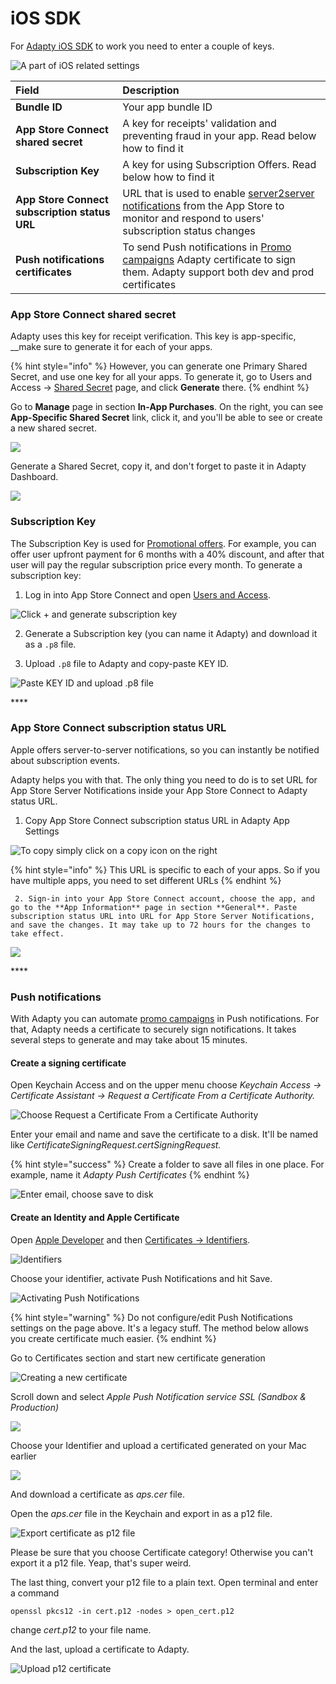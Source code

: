 # iOS SDK

For [Adapty iOS SDK](https://github.com/adaptyteam/AdaptySDK-iOS) to work you need to enter a couple of keys.

![A part of iOS related settings](../.gitbook/assets/image%20%2818%29.png)

| Field | Description |
| :--- | :--- |
| **Bundle ID** | Your app bundle ID |
| **App Store Connect shared secret** | A key for receipts' validation and preventing fraud in your app. Read below how to find it |
| **Subscription Key** | A key for using Subscription Offers. Read below how to find it |
| **App Store Connect subscription status URL** | URL that is used to enable [server2server notifications](https://developer.apple.com/documentation/storekit/in-app_purchase/subscriptions_and_offers/enabling_server-to-server_notifications) from the App Store to monitor and respond to users' subscription status changes |
| **Push notifications certificates** | To send Push notifications in [Promo campaigns](../profiles-and-promo-campaigns/promo-campaigns.md) Adapty certificate to sign them. Adapty support both dev and prod certificates |



### App Store Connect shared secret

Adapty uses this key for receipt verification. This key is app-specific, __make sure to generate it for each of your apps.

{% hint style="info" %}
However, you can generate one Primary Shared Secret, and use one key for all your apps. To generate it, go to Users and Access -&gt; [Shared Secret](https://appstoreconnect.apple.com/access/shared-secret) page, and click **Generate** there.
{% endhint %}

Go to **Manage** page in section **In-App Purchases**. On the right, you can see **App-Specific Shared Secret** link, click it, and you'll be able to see or create a new shared secret.

![](../.gitbook/assets/cleanshot-2020-09-14-at-03.56.42-2x.png)

Generate a Shared Secret, copy it, and don't forget to paste it in Adapty Dashboard.

![](../.gitbook/assets/image%20%2813%29.png)



### Subscription Key

The Subscription Key is used for [Promotional offers](https://developer.apple.com/documentation/storekit/in-app_purchase/subscriptions_and_offers/implementing_subscription_offers_in_your_app). For example, you can offer user upfront payment for 6 months with a 40% discount, and after that user will pay the regular subscription price every month. To generate a subscription key:

1. Log in into App Store Connect and open [Users and Access](https://appstoreconnect.apple.com/access/api).

![Click + and generate subscription key](../.gitbook/assets/image%20%2858%29.png)

   2. Generate a Subscription key \(you can name it Adapty\) and download it as a `.p8` file.

   3. Upload `.p8` file to Adapty and copy-paste KEY ID.

![Paste KEY ID and upload .p8 file](../.gitbook/assets/image%20%2829%29.png)

\*\*\*\*

### **App Store Connect subscription status URL**

Apple offers server-to-server notifications, so you can instantly be notified about subscription events.

Adapty helps you with that. The only thing you need to do is to set URL for App Store Server Notifications inside your App Store Connect to Adapty status URL.

1. Copy App Store Connect subscription status URL in Adapty App Settings

![To copy simply click on a copy icon on the right](../.gitbook/assets/image%20%2831%29.png)

{% hint style="info" %}
This URL is specific to each of your apps. So if you have multiple apps, you need to set different URLs
{% endhint %}

     2. Sign-in into your App Store Connect account, choose the app, and go to the **App Information** page in section **General**. Paste subscription status URL into URL for App Store Server Notifications, and save the changes. It may take up to 72 hours for the changes to take effect. 

![](../.gitbook/assets/cleanshot-2020-09-14-at-03.58.27-2x.png)

\*\*\*\*

### **Push notifications**

With Adapty you can automate [promo campaigns](../profiles-and-promo-campaigns/promo-campaigns.md) in Push notifications. For that, Adapty needs a certificate to securely sign notifications. It takes several steps to generate and may take about 15 minutes.

#### Create a signing certificate

Open Keychain Access and on the upper menu choose _Keychain Access -&gt; Certificate Assistant -&gt; Request a Certificate From a Certificate Authority._

![Choose Request a Certificate From a Certificate Authority](../.gitbook/assets/image%20%2895%29.png)

Enter your email and name and save the certificate to a disk. It'll be named like _CertificateSigningRequest.certSigningRequest._ 

{% hint style="success" %}
Create a folder to save all files in one place. For example, name it _Adapty Push Certificates_
{% endhint %}

![Enter email, choose save to disk](../.gitbook/assets/image%20%282%29.png)

#### Create an Identity and Apple Certificate

Open [Apple Developer](https://developer.apple.com) and then [Certificates -&gt; Identifiers](https://developer.apple.com/account/resources/certificates/list).

![Identifiers](../.gitbook/assets/image%20%2893%29.png)

Choose your identifier, activate Push Notifications and hit Save.

![Activating Push Notifications](../.gitbook/assets/image%20%2896%29.png)

{% hint style="warning" %}
Do not configure/edit Push Notifications settings on the page above. It's a legacy stuff. The method below allows you create certificate much easier.
{% endhint %}

Go to Certificates section and start new certificate generation

![Creating a new certificate](../.gitbook/assets/image%20%285%29.png)

Scroll down and select _Apple Push Notification service SSL \(Sandbox & Production\)_

![](../.gitbook/assets/image%20%2894%29.png)

Choose your Identifier and upload a certificated generated on your Mac earlier 

![](../.gitbook/assets/image%20%2882%29.png)

And download a certificate as _aps.cer_ file.

Open the _aps.cer_ file in the Keychain and export in as a p12 file.

![Export certificate as p12 file](../.gitbook/assets/image%20%2892%29.png)

Please be sure that you choose Certificate category! Otherwise you can't export it a p12 file. Yeap, that's super weird.

The last thing, convert your p12 file to a plain text. Open terminal and enter a command

```text
openssl pkcs12 -in cert.p12 -nodes > open_cert.p12
```

change _cert.p12_ to your file name.

And the last, upload a certificate to Adapty.

![Upload p12 certificate](../.gitbook/assets/image%20%2884%29.png)



## 


